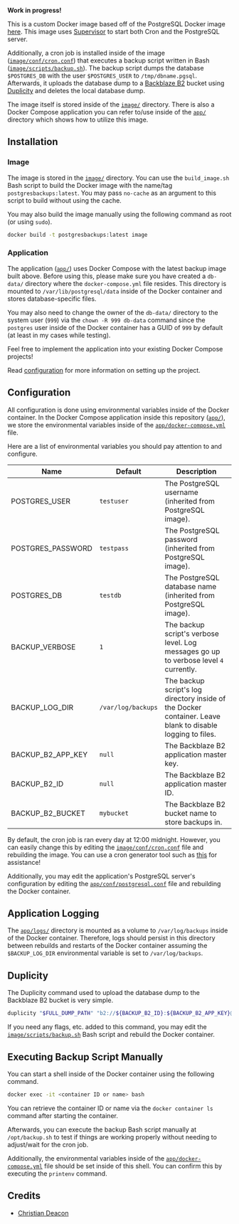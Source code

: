 **Work in progress!**

This is a custom Docker image based off of the PostgreSQL Docker image [here](https://github.com/docker-library/postgres). This image uses [Supervisor](http://supervisord.org/) to start both Cron and the PostgreSQL server.

Additionally, a cron job is installed inside of the image ([`image/conf/cron.conf`](./image/conf/cron.conf)) that executes a backup script written in Bash ([`image/scripts/backup.sh`](./image/scripts/backup.sh)). The backup script dumps the database `$POSTGRES_DB` with the user `$POSTGRES_USER` to `/tmp/dbname.pgsql`. Afterwards, it uploads the database dump to a [Backblaze B2](https://www.backblaze.com/cloud-storage) bucket using [Duplicity](https://duplicity.us/) and deletes the local database dump.

The image itself is stored inside of the [`image/`](./image) directory. There is also a Docker Compose application you can refer to/use inside of the [`app/`](./app) directory which shows how to utilize this image.

## Installation
### Image
The image is stored in the [`image/`](./image) directory. You can use the `build_image.sh` Bash script to build the Docker image with the name/tag `postgresbackups:latest`. You may pass `no-cache` as an argument to this script to build without using the cache.

You may also build the image manually using the following command as root (or using `sudo`).

```bash
docker build -t postgresbackups:latest image
```

### Application
The application ([`app/`](./app)) uses Docker Compose with the latest backup image built above. Before using this, please make sure you have created a `db-data/` directory where the `docker-compose.yml` file resides. This directory is mounted to `/var/lib/postgresql/data` inside of the Docker container and stores database-specific files.

You may also need to change the owner of the `db-data/` directory to the system user (`999`) via the `chown -R 999 db-data` command since the `postgres` user inside of the Docker container has a GUID of `999` by default (at least in my cases while testing).

Feel free to implement the application into your existing Docker Compose projects!

Read [configuration](#configuration) for more information on setting up the project.

## Configuration
All configuration is done using environmental variables inside of the Docker container. In the Docker Compose application inside this repository ([`app/`](./app)), we store the environmental variables inside of the [`app/docker-compose.yml`](./app/docker-compose.yml) file.

Here are a list of environmental variables you should pay attention to and configure.

| Name | Default | Description |
| ---- | ------- | ----------- |
| POSTGRES_USER | `testuser` | The PostgreSQL username (inherited from PostgreSQL image). |
| POSTGRES_PASSWORD | `testpass` | The PostgreSQL password (inherited from PostgreSQL image). |
| POSTGRES_DB | `testdb` | The PostgreSQL database name (inherited from PostgreSQL image). |
| BACKUP_VERBOSE | `1` | The backup script's verbose level. Log messages go up to verbose level `4` currently. |
| BACKUP_LOG_DIR | `/var/log/backups` | The backup script's log directory inside of the Docker container. Leave blank to disable logging to files. |
| BACKUP_B2_APP_KEY | `null` | The Backblaze B2 application master key. |
| BACKUP_B2_ID | `null` | The Backblaze B2 application master ID. |
| BACKUP_B2_BUCKET | `mybucket` | The Backblaze B2 bucket name to store backups in. |

By default, the cron job is ran every day at 12:00 midnight. However, you can easily change this by editing the [`image/conf/cron.conf`](./image/conf/cron.conf) file and rebuilding the image. You can use a cron generator tool such as [this](https://crontab.cronhub.io/) for assistance!

Additionally, you may edit the application's PostgreSQL server's configuration by editing the [`app/conf/postgresql.conf`](./app/conf/postgresql.conf) file and rebuilding the Docker container.

## Application Logging
The [`app/logs/`](./app/logs) directory is mounted as a volume to `/var/log/backups` inside of the Docker container. Therefore, logs should persist in this directory between rebuilds and restarts of the Docker container assuming the `$BACKUP_LOG_DIR` environmental variable is set to `/var/log/backups`.

## Duplicity
The Duplicity command used to upload the database dump to the Backblaze B2 bucket is very simple.

```bash
duplicity "$FULL_DUMP_PATH" "b2://${BACKUP_B2_ID}:${BACKUP_B2_APP_KEY}@${BACKUP_B2_BUCKET}"
```

If you need any flags, etc. added to this command, you may edit the [`image/scripts/backup.sh`](./image/scripts/backup.sh) Bash script and rebuild the Docker container.

## Executing Backup Script Manually
You can start a shell inside of the Docker container using the following command.

```bash
docker exec -it <container ID or name> bash
```

You can retrieve the container ID or name via the `docker container ls` command after starting the container.

Afterwards, you can execute the backup Bash script manually at `/opt/backup.sh` to test if things are working properly without needing to adjust/wait for the cron job.

Additionally, the environmental variables inside of the [`app/docker-compose.yml`](./app/docker-compose.yml) file should be set inside of this shell. You can confirm this by executing the `printenv` command.

## Credits
* [Christian Deacon](https://github.com/gamemann)